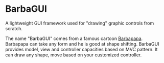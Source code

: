 # BarbaGUI
A lightweight GUI framework used for "drawing" graphic controls from scratch.

The name "BarbaGUI" comes from a famous cartoon [Barbapapa](http://www.barbapapa.com/the-barbapa-family-en/).
Barbapapa can take any form and he is good at shape shifting.
BarbaGUI provides model, view and controller capacities based on MVC pattern.
It can draw any shape, move based on your customized controller.
